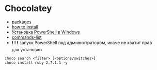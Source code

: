 # Chocolatey

- [packages](https://chocolatey.org/packages)
- [how to install](https://chocolatey.org/install)
- [Установка PowerShell в Windows](https://docs.microsoft.com/ru-ru/powershell/scripting/install/installing-powershell-core-on-windows?view=powershell-7)
- [commands-list](https://chocolatey.org/docs/commands-list)
- :heavy_exclamation_mark: :heavy_exclamation_mark: :heavy_exclamation_mark: запуск PowerShell под администратором, иначе не хватит прав для установки 

```
choco search <filter> [<options/switches>]
choco install ruby 2.7.1.1 -y
```